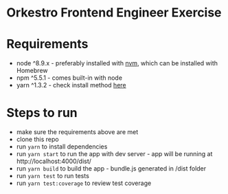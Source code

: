 # Orkestro Frontend Engineer Exercise

# Requirements

- node ^8.9.x - preferably installed with [nvm](https://github.com/creationix/nvm), which can be installed with Homebrew
- npm ^5.5.1 - comes built-in with node
- yarn ^1.3.2 - check install method [here](https://yarnpkg.com/en/docs/install#mac-stable)

# Steps to run

- make sure the requirements above are met
- clone this repo
- run `yarn` to install dependencies
- run `yarn start` to run the app with dev server - app will be running at http://localhost:4000/dist/
- run `yarn build` to build the app - bundle.js generated in /dist folder
- run `yarn test` to run tests
- run `yarn test:coverage` to review test coverage
